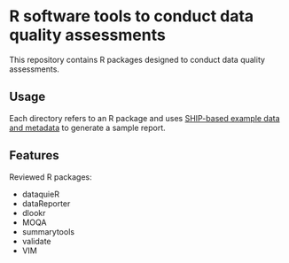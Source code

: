 # R software tools to conduct data quality assessments

This repository contains R packages designed to conduct data quality assessments. 

## Usage

Each directory refers to an R package and uses [SHIP-based example data and metadata](https://dfg-qa.ship-med.uni-greifswald.de/ExampleDataDescription.html) to generate a sample report. 

## Features

Reviewed R packages:

* dataquieR
* dataReporter
* dlookr
* MOQA
* summarytools
* validate
* VIM